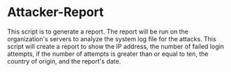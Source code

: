 # Attacker-Report
This script is to generate a report. The report will be run on the organization's servers to analyze the system log file for the attacks. This script will create a report to show the IP address, the number of failed login attempts, if the number of attempts is greater than or equal to ten, the country of origin, and the report's date.
